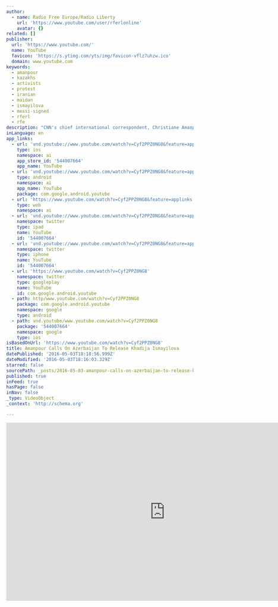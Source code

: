 ```yaml
---
author:
  - name: Radio Free Europe/Radio Liberty
    url: 'https://www.youtube.com/user/rferlonline'
    avatar: {}
related: []
publisher:
  url: 'https://www.youtube.com/'
  name: YouTube
  favicon: 'https://s.ytimg.com/yts/img/favicon-vflz7uhzw.ico'
  domain: www.youtube.com
keywords:
  - amanpour
  - kazakhs
  - activists
  - protest
  - iranian
  - maidan
  - ismayilova
  - messi-signed
  - rferl
  - rfe
description: "CNN's chief international correspondent, Christiane Amanpour, has called on Azerbaijan's government of to free investigative journalist Khadija Ismayilova. Amanpour spoke on behalf of the imprisoned RFE/RL contributor at a UNESCO World Press Freedom Day event in Helsinki on May 3. (Maidan TV) Originally published at - http://www.rferl.org/media/video/unesco-amanpour-khadija-ismayilova/27713591.html"
inLanguage: en
app_links:
  - url: 'vnd.youtube://www.youtube.com/watch?v=Cyf2PPZ0NG8&feature=applinks'
    type: ios
    namespace: ai
    app_store_id: '544007664'
    app_name: YouTube
  - url: 'vnd.youtube://www.youtube.com/watch?v=Cyf2PPZ0NG8&feature=applinks'
    type: android
    namespace: ai
    app_name: YouTube
    package: com.google.android.youtube
  - url: 'https://www.youtube.com/watch?v=Cyf2PPZ0NG8&feature=applinks'
    type: web
    namespace: ai
  - url: 'vnd.youtube://www.youtube.com/watch?v=Cyf2PPZ0NG8&feature=applinks'
    namespace: twitter
    type: ipad
    name: YouTube
    id: '544007664'
  - url: 'vnd.youtube://www.youtube.com/watch?v=Cyf2PPZ0NG8&feature=applinks'
    namespace: twitter
    type: iphone
    name: YouTube
    id: '544007664'
  - url: 'https://www.youtube.com/watch?v=Cyf2PPZ0NG8'
    namespace: twitter
    type: googleplay
    name: YouTube
    id: com.google.android.youtube
  - path: http/www.youtube.com/watch?v=Cyf2PPZ0NG8
    package: com.google.android.youtube
    namespace: google
    type: android
  - path: vnd.youtube/www.youtube.com/watch?v=Cyf2PPZ0NG8
    package: '544007664'
    namespace: google
    type: ios
isBasedOnUrl: 'https://www.youtube.com/watch?v=Cyf2PPZ0NG8'
title: Amanpour Calls On Azerbaijan To Release Khadija Ismayilova
datePublished: '2016-05-03T18:18:56.999Z'
dateModified: '2016-05-03T18:16:03.329Z'
starred: false
sourcePath: _posts/2016-05-03-amanpour-calls-on-azerbaijan-to-release-khadija-ismayilova.md
published: true
inFeed: true
hasPage: false
inNav: false
_type: VideoObject
_context: 'http://schema.org'

---
```

<iframe src="https://cdn.embedly.com/widgets/media.html?src=https%3A%2F%2Fwww.youtube.com%2Fembed%2FCyf2PPZ0NG8%3Ffeature%3Doembed&amp;url=https%3A%2F%2Fwww.youtube.com%2Fwatch%3Fv%3DCyf2PPZ0NG8&amp;image=https%3A%2F%2Fi.ytimg.com%2Fvi%2FCyf2PPZ0NG8%2Fhqdefault.jpg&amp;key=b7d04c9b404c499eba89ee7072e1c4f7&amp;type=text%2Fhtml&amp;schema=youtube" width="854" height="480" scrolling="no" frameborder="0" allowfullscreen="" style=""></iframe>